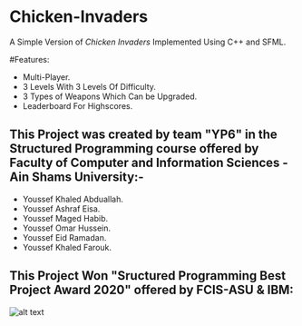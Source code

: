 # Chicken-Invaders

A Simple Version of *Chicken Invaders* Implemented Using C++ and SFML.

#Features:

- Multi-Player.
- 3 Levels With 3 Levels Of Difficulty.
- 3 Types of Weapons Which Can be Upgraded.
- Leaderboard For Highscores.

## This Project was created by team "YP6" in the Structured Programming course offered by Faculty of Computer and Information Sciences - Ain Shams University:-

- Youssef Khaled Abduallah.
- Youssef Ashraf Eisa.
- Youssef Maged Habib.
- Youssef Omar Hussein.
- Youssef Eid Ramadan.
- Youssef Khaled Farouk.

## This Project Won "Sructured Programming Best Project Award 2020" offered by FCIS-ASU & IBM:

![alt text](https://drive.google.com/file/d/1UDQFXonXAxsPL3q6idIhIISUdGAjYS46/view)
